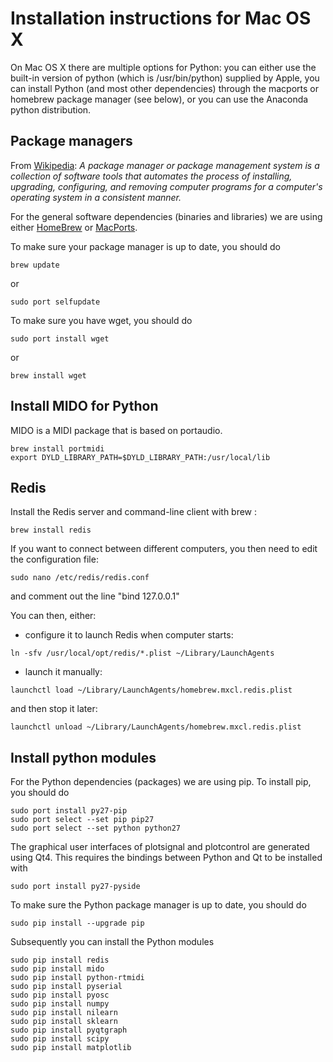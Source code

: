 # Installation instructions for Mac OS X

On Mac OS X there are multiple options for Python: you can either use the built-in version of python (which is /usr/bin/python) supplied by Apple, you can install Python (and most other dependencies) through the macports or homebrew package manager (see below), or you can use the Anaconda python distribution.

## Package managers

From [Wikipedia](https://en.wikipedia.org/wiki/Package_manager): *A package manager or package management system is a collection of software tools that automates the process of installing, upgrading, configuring, and removing computer programs for a computer's operating system in a consistent manner.*

For the general software dependencies (binaries and libraries) we are using either [HomeBrew](http://brew.sh) or [MacPorts](https://www.macports.org).

To make sure your package manager is up to date, you should do

```
brew update
```

or

```
sudo port selfupdate
```

To make sure you have wget, you should do

```
sudo port install wget
```

or

```
brew install wget
```

## Install MIDO for Python

MIDO is a MIDI package that is based on portaudio.

```
brew install portmidi
export DYLD_LIBRARY_PATH=$DYLD_LIBRARY_PATH:/usr/local/lib
```

## Redis

Install the Redis server and command-line client with brew :
```
brew install redis
```

If you want to connect between different computers, you then need to edit the configuration file:
```
sudo nano /etc/redis/redis.conf
```
and comment out the line "bind 127.0.0.1"

You can then, either:
- configure it to launch Redis when computer starts:
```
ln -sfv /usr/local/opt/redis/*.plist ~/Library/LaunchAgents
```
- launch it manually:
```
launchctl load ~/Library/LaunchAgents/homebrew.mxcl.redis.plist
```
and then stop it later:
```
launchctl unload ~/Library/LaunchAgents/homebrew.mxcl.redis.plist
```

## Install python modules

For the Python dependencies (packages) we are using pip. To install pip, you should do

```
sudo port install py27-pip
sudo port select --set pip pip27
sudo port select --set python python27
```

The graphical user interfaces of plotsignal and plotcontrol are generated using Qt4. This requires the bindings between Python and Qt to be installed with

```
sudo port install py27-pyside
```

To make sure the Python package manager is up to date, you should do
```
sudo pip install --upgrade pip
```

Subsequently you can install the Python modules
```
sudo pip install redis
sudo pip install mido
sudo pip install python-rtmidi
sudo pip install pyserial
sudo pip install pyosc
sudo pip install numpy
sudo pip install nilearn
sudo pip install sklearn
sudo pip install pyqtgraph
sudo pip install scipy
sudo pip install matplotlib
```
